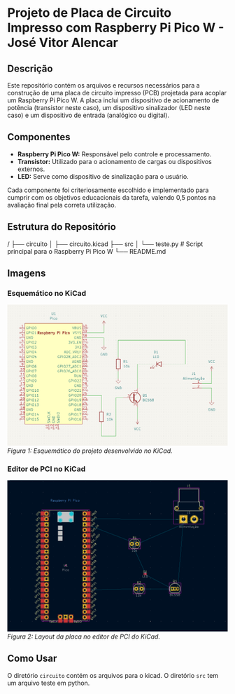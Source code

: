 # Projeto de Placa de Circuito Impresso com Raspberry Pi Pico W - José Vitor Alencar

## Descrição
Este repositório contém os arquivos e recursos necessários para a construção de uma placa de circuito impresso (PCB) projetada para acoplar um Raspberry Pi Pico W. A placa inclui um dispositivo de acionamento de potência (transistor neste caso), um dispositivo sinalizador (LED neste caso) e um dispositivo de entrada (analógico ou digital). 

## Componentes
- **Raspberry Pi Pico W:** Responsável pelo controle e processamento.
- **Transistor:** Utilizado para o acionamento de cargas ou dispositivos externos.
- **LED:** Serve como dispositivo de sinalização para o usuário.

Cada componente foi criteriosamente escolhido e implementado para cumprir com os objetivos educacionais da tarefa, valendo 0,5 pontos na avaliação final pela correta utilização.

## Estrutura do Repositório

/
├── circuito
│ ├── circuito.kicad
├── src
│ └── teste.py # Script principal para o Raspberry Pi Pico W
└── README.md


## Imagens
### Esquemático no KiCad
![](static/schematic.png)
*Figura 1: Esquemático do projeto desenvolvido no KiCad.*

### Editor de PCI no KiCad
![](static/pci.png)
*Figura 2: Layout da placa no editor de PCI do KiCad.*

## Como Usar
O diretório `circuito` contém os arquivos para o kicad. O diretório `src` tem um arquivo teste em python. 
